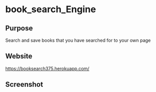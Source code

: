 # book_search_Engine

## Purpose
Search and save books that you have searched for to your own page

## Website
https://booksearch375.herokuapp.com/

## Screenshot
